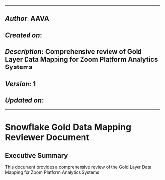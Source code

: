 _____________________________________________
## *Author*: AAVA
## *Created on*: 
## *Description*: Comprehensive review of Gold Layer Data Mapping for Zoom Platform Analytics Systems
## *Version*: 1
## *Updated on*: 
_____________________________________________

# Snowflake Gold Data Mapping Reviewer Document

## Executive Summary

This document provides a comprehensive review of the Gold Layer Data Mapping for Zoom Platform Analytics Systems
